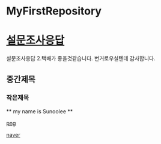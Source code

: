 # MyFirstRepository
# [설문조사응답](./week2/README.md)


설문조사응답
2.택배가 좋을것같습니다. 번거로우실텐데 감사합니다.

## 중간제목

### 작은제목
** my name is Sunoolee **


[png](./png/README.md)

[naver](https://naver.com)
